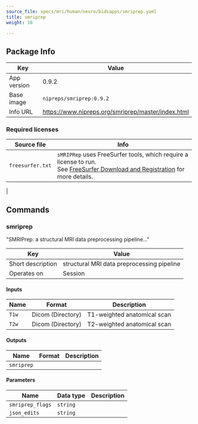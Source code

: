 ```yaml
---
source_file: specs/mri/human/neuro/bidsapps/smriprep.yaml
title: smriprep
weight: 10

---
```


## Package Info
|Key|Value|
|---|-----|
|App version|0.9.2|
|Base image|`nipreps/smriprep:0.9.2`|
|Info URL|https://www.nipreps.org/smriprep/master/index.html|

### Required licenses
|Source file|Info|
|-----------|----|
|`freesurfer.txt`|`sMRIPRep` uses FreeSurfer tools, which require a license to run.<br> See [FreeSurfer Download and Registration](https://surfer.nmr.mgh.harvard.edu/registration.html) for more details.
|

## Commands
### smriprep
"SMRIPrep: a structural MRI data preprocessing pipeline..."


|Key|Value|
|---|-----|
|Short description|structural MRI data preprocessing pipeline|
|Operates on|Session|
#### Inputs
|Name|Format|Description|
|----|------|-----------|
|`T1w`|<span data-toggle="tooltip" data-placement="bottom" title="medimage:Dicom" aria-label="medimage:Dicom">Dicom (Directory)</span>|T1-weighted anatomical scan|
|`T2w`|<span data-toggle="tooltip" data-placement="bottom" title="medimage:Dicom" aria-label="medimage:Dicom">Dicom (Directory)</span>|T2-weighted anatomical scan|

#### Outputs
|Name|Format|Description|
|----|------|-----------|
|`smriprep`|||

#### Parameters
|Name|Data type|Description|
|----|---------|-----------|
|`smriprep_flags`|`string`||
|`json_edits`|`string`||

